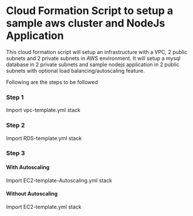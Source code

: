 # Cloud Formation Script to setup a sample aws cluster and NodeJs Application
This cloud formation script will setup an infrastructure with a VPC, 2 public subnets and 2 private subnets in AWS  environment. It will setup a mysql database in 2 private subnets and sample nodejs application in 2 public subnets with optional load balancing/autoscaling feature.

Following are the steps to be followed

### Step 1
Import vpc-template.yml stack
### Step 2
Import RDS-template.yml stack
### Step 3
#### With Autoscaling
Import EC2-template-Autoscaling.yml stack
#### Without Autoscaling
Import EC2-template.yml stack
